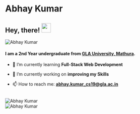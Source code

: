 # Abhay Kumar

<h2 align="left">Hey, there! <img src="https://user-images.githubusercontent.com/65169803/113514656-96ed6600-958d-11eb-8a2e-9bdc63625a90.gif" width="30px"></h2>

<p align="left"> <img src="https://komarev.com/ghpvc/?username=abhayxkumar" alt="Abhay Kumar" /> </p>

####  I am a 2nd Year undergraduate from <a href="https://www.gla.ac.in/"><b>GLA University,</b> Mathura</a>. 

- 🌱 I’m currently learning **Full-Stack Web Development**

- 🔭 I’m currently working on **improving my Skills**

- 📫 How to reach me:  **abhay.kumar_cs19@gla.ac.in**


<br>

<img src="https://github-readme-stats.vercel.app/api/top-langs/?username=abhayxkumar&layout=compact&hide=html&hide_border=true,issues&theme=gruvbox" alt="Abhay Kumar" />

<br />

<img align="left" src="https://github-readme-stats.vercel.app/api?username=abhayxkumar&show_icons=true&hide_border=true&count_private=true&hide=prs,issues&theme=gruvbox" alt="Abhay Kumar" />













<!--
**abhayxkumar/abhayxkumar** is a ✨ _special_ ✨ repository because its `README.md` (this file) appears on your GitHub profile.

Here are some ideas to get you started:

- 🔭 I’m currently working on ...
- 🌱 I’m currently learning ...
- 👯 I’m looking to collaborate on ...
- 🤔 I’m looking for help with ...
- 💬 Ask me about ...
- 📫 How to reach me: ...
- 😄 Pronouns: ...
- ⚡ Fun fact: ...
-->
